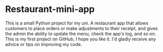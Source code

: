 # Restaurant-mini-app
This is a small Python project for my uni.
A restaurant app that allows customers to place orders or make adjustments to their receipt, and gives the admin the ability to update the menu, check the app's log, and so on.
This is my first project on GitHub, I hope you like it. I'd gladly receive any advice or tips on improving my code.
